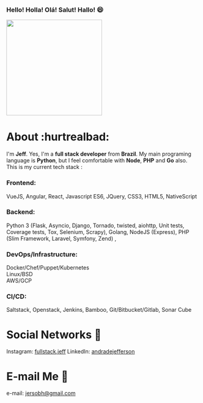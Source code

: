 
### Hello! Holla! Olá! Salut! Hallo! :smile:

<img src="https://instagram.fplu3-1.fna.fbcdn.net/v/t51.2885-15/sh0.08/e35/s640x640/106501136_2336716356633355_4219110306474352664_n.jpg?_nc_ht=instagram.fplu3-1.fna.fbcdn.net&_nc_cat=107&_nc_ohc=SA2rlv2lrCsAX92VIkC&oh=9196c252b9f9264bd2fa930a2547500d&oe=5F324748" width="250" />

# About :hurtrealbad:
I'm **Jeff**. Yes, I'm a **full stack developer** from **Brazil**. My main programing language is **Python**, but I feel comfortable with **Node**, **PHP** and **Go** also.  This is my current tech stack :

### Frontend:  
VueJS, Angular, React, Javascript ES6, JQuery, CSS3, HTML5, NativeScript  

### Backend:  
Python 3 (Flask, Asyncio, Django, Tornado, twisted, aiohttp, Unit tests, Coverage tests, Tox, Selenium, Scrapy),  Golang,  NodeJS (Express),  PHP (Slim Framework, Laravel, Symfony, Zend) ,

### DevOps/Infrastructure: 
Docker/Chef/Puppet/Kubernetes  
Linux/BSD  
AWS/GCP  

### CI/CD:  
Saltstack, Openstack, Jenkins, Bamboo, Git/Bitbucket/Gitlab, Sonar Cube


# Social Networks :busts_in_silhouette:
Instagram: [fullstack.jeff](https://www.instagram.com/fullstack.jeff)
LinkedIn: [andradejefferson](https://www.linkedin.com/in/andradejefferson/)

# E-mail Me :email:
e-mail: jersobh@gmail.com
